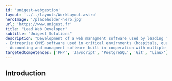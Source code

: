 ```yaml
---
id: 'unigest-webgestion'
layout: '../../layouts/WorkLayout.astro'
heroImage: '/placeholder-hero.jpg'
url: 'https://www.unigest.fr'
title: "Lead Web Developer"
subtitle: "Unigest Solutions"
description: "Development of a web managment software used by leading french industry giants (SBC Holding, Colas, Aximum, Engie Cofely, and more).
- Entreprise CMMS software used in critical envirnments (hospitals, quarries, electricty providers, ...)
- Accounting and managment software built in cooperation with multiple clients in order to satisfy all their needs."
targetedCompetences: ['PHP', 'Javscript', 'PostgreSQL', 'Git', 'Linux']
---
```


## Introduction
